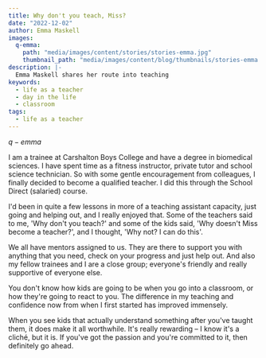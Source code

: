 ```yaml
---
title: Why don't you teach, Miss?
date: "2022-12-02"
author: Emma Maskell
images:
  q-emma:
    path: "media/images/content/stories/stories-emma.jpg"
    thumbnail_path: "media/images/content/blog/thumbnails/stories-emma.jpg"
description: |-
  Emma Maskell shares her route into teaching
keywords:
  - life as a teacher
  - day in the life
  - classroom
tags:
  - life as a teacher
---
```


$q-emma$

I am a trainee at Carshalton Boys College and have a degree in biomedical sciences. I have spent time as a fitness instructor, private tutor and school science technician. So with some gentle encouragement from colleagues, I finally decided to become a qualified teacher. I did this through the School Direct (salaried) course.

I'd been in quite a few lessons in more of a teaching assistant capacity, just going and helping out, and I really enjoyed that. Some of the teachers said to me, 'Why don't you teach?' and some of the kids said, 'Why doesn't Miss become a teacher?', and I thought, 'Why not? I can do this'.

We all have mentors assigned to us. They are there to support you with anything that you need, check on your progress and just help out. And also my fellow trainees and I are a close group; everyone's friendly and really supportive of everyone else.

You don't know how kids are going to be when you go into a classroom, or how they're going to react to you. The difference in my teaching and confidence now from when I first started has improved immensely.

When you see kids that actually understand something after you've taught them, it does make it all worthwhile. It's really rewarding – I know it's a cliché, but it is. If you've got the passion and you're committed to it, then definitely go ahead.